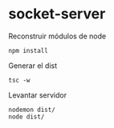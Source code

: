 # socket-server

Reconstruir módulos de node 
```
npm install
```
Generar el dist  
```
tsc -w
```
Levantar servidor 
```
nodemon dist/
node dist/
```